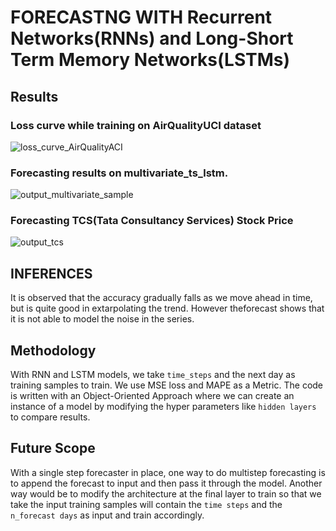 
# FORECASTNG WITH Recurrent Networks(RNNs) and Long-Short Term Memory Networks(LSTMs)
## Results
  ### Loss curve while training on AirQualityUCI dataset
  ![loss_curve_AirQualityACI](https://user-images.githubusercontent.com/103068685/227700154-0a28e689-87b5-4677-b67b-fb7907659319.png)
  ### Forecasting results on multivariate_ts_lstm. 
  ![output_multivariate_sample](https://user-images.githubusercontent.com/103068685/227700341-d496f585-6b3e-4eb3-96cf-570b2a56b07c.png)
  ### Forecasting TCS(Tata Consultancy Services) Stock Price
  ![output_tcs](https://user-images.githubusercontent.com/103068685/227700429-f0a1f122-86ca-40e9-a5a8-0b68d91abdae.png)

  
## INFERENCES
  It is observed that the accuracy gradually falls as we move ahead in time, but is quite good in extarpolating the trend. However theforecast shows that it is not able to model the noise in the series.

## Methodology
  With RNN and LSTM models, we take ```time_steps``` and the next day as training samples to train. We use MSE loss and MAPE as a Metric.
  The code is written with an Object-Oriented Approach where we can create an instance of a model by modifying the hyper parameters like ```hidden layers``` to compare results.
## Future Scope
  With a single step forecaster in place, one way to do multistep forecasting is to append the forecast to input and then pass it through the model. Another way would be to modify the architecture at the final layer to train so that we take the input training samples will contain the ```time steps``` and the ```n_forecast days``` as input and train accordingly. 
